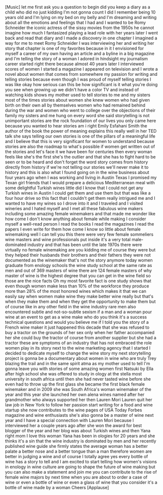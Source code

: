 
[Music]
let me first ask you a question to begin
did you keep a diary as a child who did
no just kidding I&#39;m not gonna count I
did I remember being 10 years old and
I&#39;m lying on my bed on my belly and I&#39;m
dreaming and writing about all the
emotions and feelings that I had and I
wanted to be Romy Schneider the iconic
actress of the sissy movies from the
1950s he cannot imagine how much I
fantasized playing a lead role with her
years later I went back and read that
diary and I made a discovery in one
chapter I imagined a way for me to meet
Romy Schneider I was interviewing her
and writing her story that chapter is
one of my favorites
because in it I envisioned for myself a
career of my own having an article and a
byline in a big magazine and I&#39;m telling
the story of a woman I adored in
hindsight my journalism career started
right there because almost 40 years
later I interviewed scores of women I
started a magazine I appeared on
television and I wrote a novel about
women
that comes from somewhere my passion for
writing and telling stories because even
though I was proud of myself telling
stories I was like okay how serious can
this be how significant is it what
you&#39;re doing
you see when growing up we didn&#39;t have a
color TV and instead of watching kids
shows my mother used to tell stories to
me and my sisters most of the times
stories about women she knew women who
had given birth on their own all by
themselves women who had remained behind
during the war and women who went to
college over the objections of their
family my sisters and me hung on every
word she said storytelling is not
unimportant stories are the rock
foundation of our lives
you only came here because you wanted to
hear stories am i right Emily Esfahani
Smith the author of the book the power
of meaning explains this really well in
her TED talk she says telling our own
stories is one of the pillars of a
meaningful life and I believe that this
is very significant for women to
understand because stories are also the
roadmap to what&#39;s possible if women get
written out of the stories and let&#39;s
face it we have been for centuries then
every woman feels like she&#39;s the first
she&#39;s the outlier and that she has to
fight hard to be seen or to be heard and
don&#39;t forget the word story comes from
history directly from history if we&#39;re
not telling our stories we&#39;ll never make
it to history and this is also what I
found going on in the wine business
about four years ago when I was working
and living in Austin Texas I promised my
Texan girl
friends that I would prepare a delicious
Mediterranean meal with some delightful
Turkish wines little did I know that I
could not get any Turkish wines in
Austin I could get them and use them but
that was like a four hour drive so this
fact that I couldn&#39;t get them really
intrigued me and I wanted to have my
wines so I drove into it and I traveled
and I visited wineries and I hated
myself and I met all these fabulous wine
makers including some amazing female
winemakers and that made me wonder like
how come I don&#39;t know anything about
female while making I consider myself a
well-read person I read the books I read
the magazines I read the papers I even
write for them how come I know so little
about female winemaking
well I can tell you this there were very
few female sommeliers wine masters and
wine professionals put inside it&#39;s a
very total male-dominated industry and
that has been until the late 1970s there
were virtually no female winemaking are
you kidding me
of course they were but they helped
their husbands their brothers and their
fathers they were not documented as the
winemaker that&#39;s not the story anymore
today women graduate from enology
schools the wine study school at the
same rate as men and out of 369 masters
of wine there are 124 female masters of
why master of wine is the highest degree
that you can get in the wine field so
those are the nice facts Oh
my most favorite fact is one study shows
that
even though women make less than 10% of
the workforce they produce more than 28%
of the most honored wines which makes it
that we can easily say when women make
wine they make better wine
really but that&#39;s when they make them
and when they get the opportunity to
make them but of course like in any
other field in the wine industry rare
men also encountered subtle and
not-so-subtle sexism if a man and a
woman pour wine at an event to get as a
wine make who do you think it&#39;s a
success
technical questions and would you
believe me if I told you the story of a
French wine maker it just happened this
decade that she was refused to buy a
tractor on the grounds of her sex only
when her father accompanied her she
could buy the tractor of course from
another supplier but she had a tractor
these are symptoms of an industry that
has not embraced the role women play in
its story next to the wine marketing
agency that I started I decided to
dedicate myself to change the wine story
my next storytelling project is gonna be
a documentary about women in wine who
are truly Trey blazing the trail and in
the same spirit atma as my mother used
to tell I&#39;m gonna leave you with stories
of some amazing women first Natsuki by
Ella after high school she was offered
to study in ology at the stella most
university in south africa until then
she had never tasted wine before she
even had to throw up the first glass she
became the first black female winemaker
and in 2009 she was South Africa&#39;s woman
winemaker of the year and this year she
launched her own
alena wines named after her grandmother
who always supported her then Lauren
Mori Lauren quit her law job in New York
to follow her passion start writing for
a food and wine startup she now
contributes to the wine pages of USA
Today
Forbes magazine and wine enthusiasts
she&#39;s also gonna be a master of wine
next year and I have a special
connection with Lauren Mori because I
interviewed her a couple years ago after
she won the award for best blogger of
the year and her blog was about Turkish
wines and then Yana right mom I love
this woman
Yana has been in ologies for 20 years
and she thinks it&#39;s a sin that the wine
industry is dominated by men and her
recently published wine guide she firmly
states the average woman has a better
palate a better nose and a better tongue
than a man therefore women are better in
judging a wine and of course I totally
agree yes every bottle of wine has a
story to tell and I am excited to start
telling how women&#39;s visions in enology
in wine culture are going to shape the
future of wine making but you can also
make a statement and join me you can
contribute to the rise of female wine
majors by next time when you are about
to order a case of wine or even a bottle
of wine or even a glass of wine that you
consider it&#39;s a bottle of wine made by a
woman Cheers
[Applause]
